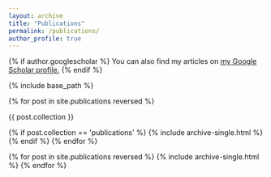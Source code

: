 ```yaml
---
layout: archive
title: "Publications"
permalink: /publications/
author_profile: true
---
```


{% if author.googlescholar %}
  You can also find my articles on <u><a href="{{author.googlescholar}}">my Google Scholar profile</a>.</u>
{% endif %}

{% include base_path %}

{% for post in site.publications reversed %}
  <p> {{ post.collection }} </p>
  {% if post.collection == 'publications' %}
    {% include archive-single.html %}
  {% endif %}
{% endfor %}

{% for post in site.publications reversed %}
  {% include archive-single.html %}
{% endfor %}

